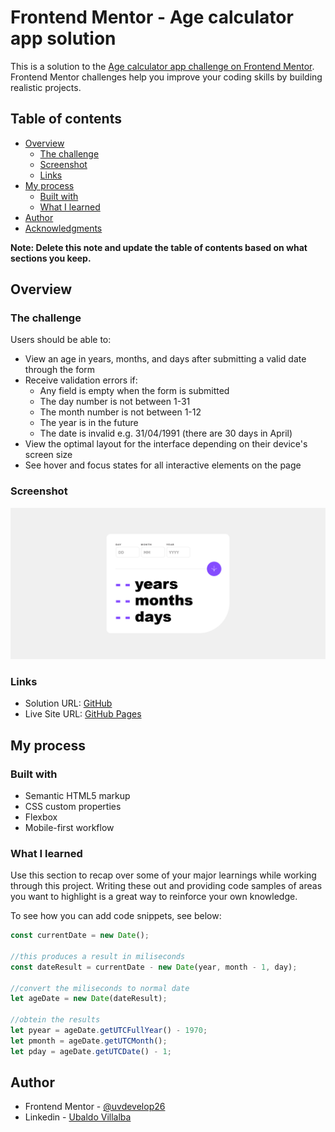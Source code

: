 # Frontend Mentor - Age calculator app solution

This is a solution to the [Age calculator app challenge on Frontend Mentor](https://www.frontendmentor.io/challenges/age-calculator-app-dF9DFFpj-Q). Frontend Mentor challenges help you improve your coding skills by building realistic projects. 

## Table of contents

- [Overview](#overview)
  - [The challenge](#the-challenge)
  - [Screenshot](#screenshot)
  - [Links](#links)
- [My process](#my-process)
  - [Built with](#built-with)
  - [What I learned](#what-i-learned)
- [Author](#author)
- [Acknowledgments](#acknowledgments)

**Note: Delete this note and update the table of contents based on what sections you keep.**

## Overview

### The challenge

Users should be able to:

- View an age in years, months, and days after submitting a valid date through the form
- Receive validation errors if:
  - Any field is empty when the form is submitted
  - The day number is not between 1-31
  - The month number is not between 1-12
  - The year is in the future
  - The date is invalid e.g. 31/04/1991 (there are 30 days in April)
- View the optimal layout for the interface depending on their device's screen size
- See hover and focus states for all interactive elements on the page


### Screenshot

![desktop screen](./design/Screenshot%20desktop%20Frontend%20Mentor%20Age%20calculator%20app.png)


### Links

- Solution URL: [GitHub](https://github.com/uvdevelop26/age-calculator-app)
- Live Site URL: [GitHub Pages](https://uvdevelop26.github.io/age-calculator-app/)

## My process

### Built with

- Semantic HTML5 markup
- CSS custom properties
- Flexbox
- Mobile-first workflow


### What I learned

Use this section to recap over some of your major learnings while working through this project. Writing these out and providing code samples of areas you want to highlight is a great way to reinforce your own knowledge.

To see how you can add code snippets, see below:

```js
const currentDate = new Date();

//this produces a result in miliseconds 
const dateResult = currentDate - new Date(year, month - 1, day);

//convert the miliseconds to normal date
let ageDate = new Date(dateResult);

//obtein the results
let pyear = ageDate.getUTCFullYear() - 1970;
let pmonth = ageDate.getUTCMonth();
let pday = ageDate.getUTCDate() - 1;

```
## Author

- Frontend Mentor - [@uvdevelop26](https://www.frontendmentor.io/profile/uvdevelop26)
- Linkedin - [Ubaldo Villalba](https://www.linkedin.com/in/ubaldo-villalba-6727a021a/)

